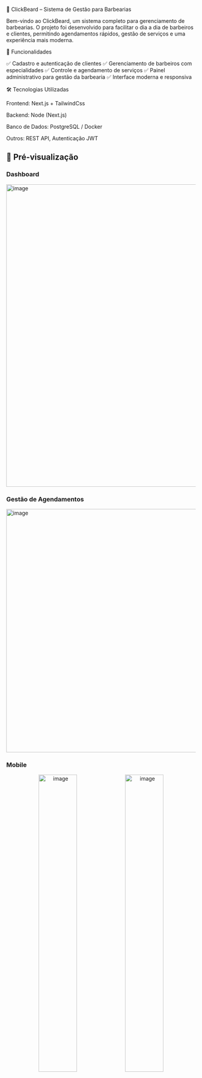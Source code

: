 💈 ClickBeard – Sistema de Gestão para Barbearias

Bem-vindo ao ClickBeard, um sistema completo para gerenciamento de barbearias.
O projeto foi desenvolvido para facilitar o dia a dia de barbeiros e clientes, permitindo agendamentos rápidos, gestão de serviços e uma experiência mais moderna.

🚀 Funcionalidades

✅ Cadastro e autenticação de clientes
✅ Gerenciamento de barbeiros com especialidades
✅ Controle e agendamento de serviços
✅ Painel administrativo para gestão da barbearia
✅ Interface moderna e responsiva

🛠️ Tecnologias Utilizadas

Frontend: Next.js + TailwindCss

Backend: Node (Next.js)

Banco de Dados: PostgreSQL / Docker

Outros: REST API, Autenticação JWT

## 📸 Pré-visualização  

### Dashboard  
<img width="1903" height="804" alt="image" src="https://github.com/user-attachments/assets/05bdb287-19fc-43ce-9c33-94c749d098fa" />

### Gestão de Agendamentos  
<img width="1901" height="647" alt="image" src="https://github.com/user-attachments/assets/95213c5e-f660-4aa4-930e-99ddb80ce903" />

### Mobile  
<div align="center">
  <img width="45%" alt="image" src="https://github.com/user-attachments/assets/e7a50e36-8064-40fc-a75a-43559dbac145" />
  <img width="45%" alt="image" src="https://github.com/user-attachments/assets/a242ac08-f59c-475f-9f3d-fe605c204669" />
</div>
